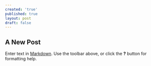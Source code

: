 ```yaml
---
created: 'true'
published: true
layout: post
draft: false
---
```

## A New Post

Enter text in [Markdown](http://daringfireball.net/projects/markdown/). Use the toolbar above, or click the **?** button for formatting help.
